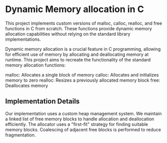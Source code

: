 # Dynamic Memory allocation in C
This project implements custom versions of malloc, calloc, realloc, and free functions in C from scratch. These functions provide dynamic memory allocation capabilities without relying on the standard library implementations.

Dynamic memory allocation is a crucial feature in C programming, allowing for efficient use of memory by allocating and deallocating memory at runtime. This project aims to recreate the functionality of the standard memory allocation functions:

malloc: Allocates a single block of memory
calloc: Allocates and initializes memory to zero
realloc: Resizes a previously allocated memory block
free: Deallocates memory


## Implementation Details


Our implementation uses a custom heap management system.
We maintain a linked list of free memory blocks to handle allocation and deallocation efficiently.
The allocator uses a "first-fit" strategy for finding suitable memory blocks.
Coalescing of adjacent free blocks is performed to reduce fragmentation.
